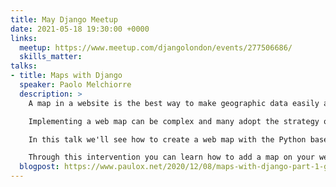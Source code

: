 ```yaml
---
title: May Django Meetup
date: 2021-05-18 19:30:00 +0000
links:
  meetup: https://www.meetup.com/djangolondon/events/277506686/
  skills_matter:
talks:
- title: Maps with Django
  speaker: Paolo Melchiorre
  description: >
    A map in a website is the best way to make geographic data easily accessible to users because it represents, in a simple way, the information relating to a specific geographical area and is in fact used by many online services.

    Implementing a web map can be complex and many adopt the strategy of using external services, but in most cases this strategy turns out to be a major data and cost management problem.

    In this talk we'll see how to create a web map with the Python based web framework Django using its GeoDjango module, storing geographic data in your local database on which to run geospatial queries.

    Through this intervention you can learn how to add a map on your website, starting from a simple map based on Spatialite/SQLite up to a more complex and interactive map based on PostGIS/PostgreSQL.
  blogpost: https://www.paulox.net/2020/12/08/maps-with-django-part-1-geodjango-spatialite-and-leaflet/
---
```

